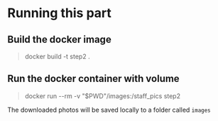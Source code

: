 # Running this part

## Build the docker image
> docker build -t step2 .

## Run the docker container with volume
> docker run --rm -v "$PWD"/images:/staff_pics step2

The downloaded photos will be saved locally to a folder called `images`